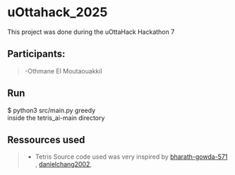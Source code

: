 # uOttahack_2025
This project was done during the uOttaHack Hackathon 7

## Participants:

> -Othmane El Moutaouakkil<br/>

## Run
 $ python3 src/main.py greedy<br/>
inside the tetris_ai-main directory

## Ressources used

> - Tetris Source code used was very inspired by [bharath-gowda-571](https://github.com/bharath-gowda-571/Tetris "Bharath Gowda") , [danielchang2002](https://github.com/danielchang2002/tetris_ai "Daniel Chang"),  

